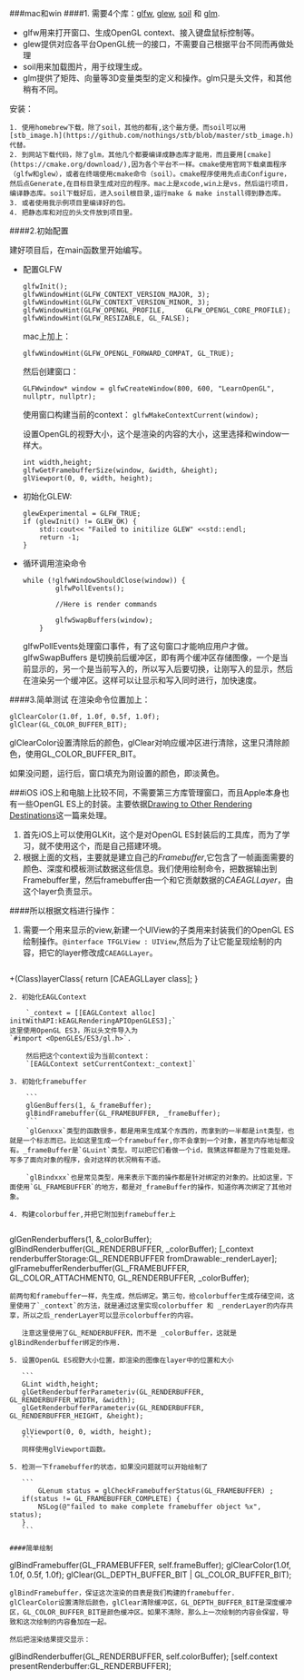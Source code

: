 ###mac和win
####1. 需要4个库：[glfw](http://www.glfw.org/), [glew](https://github.com/nigels-com/glew), [soil](https://github.com/kbranigan/Simple-OpenGL-Image-Library) 和 [glm](https://github.com/g-truc/glm).
 * glfw用来打开窗口、生成OpenGL context、接入键盘鼠标控制等。
 * glew提供对应各平台OpenGL统一的接口，不需要自己根据平台不同而再做处理
 * soil用来加载图片，用于纹理生成。
 * glm提供了矩阵、向量等3D变量类型的定义和操作。glm只是头文件，和其他稍有不同。

 安装：
	
	1. 使用homebrew下载，除了soil，其他的都有,这个最方便。而soil可以用[stb_image.h](https://github.com/nothings/stb/blob/master/stb_image.h)代替。
	2. 到网站下载代码，除了glm，其他几个都要编译成静态库才能用，而且要用[cmake](https://cmake.org/download/),因为各个平台不一样。cmake使用官网下载桌面程序（glfw和glew），或者在终端使用cmake命令（soil）。cmake程序使用先点击Configure，然后点Generate,在目标目录生成对应的程序。mac上是xcode,win上是vs，然后运行项目，编译静态库。soil下载好后，进入soil根目录,运行make & make install得到静态库。
	3. 或者使用我示例项目里编译好的包。
	4. 把静态库和对应的头文件放到项目里。
	
####2.初始配置

建好项目后，在main函数里开始编写。

* 配置GLFW
	
	```
	glfwInit();
	glfwWindowHint(GLFW_CONTEXT_VERSION_MAJOR, 3);
	glfwWindowHint(GLFW_CONTEXT_VERSION_MINOR, 3);
	glfwWindowHint(GLFW_OPENGL_PROFILE, 	GLFW_OPENGL_CORE_PROFILE);
	glfwWindowHint(GLFW_RESIZABLE, GL_FALSE);
	```
	mac上加上：
	
	`glfwWindowHint(GLFW_OPENGL_FORWARD_COMPAT, GL_TRUE);`
	
	然后创建窗口：
	
	`GLFWwindow* window = glfwCreateWindow(800, 600, "LearnOpenGL", nullptr, nullptr);`
	
	使用窗口构建当前的context：
	`glfwMakeContextCurrent(window);`
	
	设置OpenGL的视野大小，这个是渲染的内容的大小，这里选择和window一样大。
	
	```
	int width,height;
    glfwGetFramebufferSize(window, &width, &height);
    glViewport(0, 0, width, height);
	```

* 初始化GLEW:

	```
	glewExperimental = GLFW_TRUE;
	if (glewInit() != GLEW_OK) {
	    std::cout<< "Failed to initilize GLEW" <<std::endl;
	    return -1;
	}
	```
* 循环调用渲染命令

	```
	while (!glfwWindowShouldClose(window)) {
	        glfwPollEvents();
	        
	        //Here is render commands
	        
	        glfwSwapBuffers(window);
	    }
	```
	glfwPollEvents处理窗口事件，有了这句窗口才能响应用户才做。
	glfwSwapBuffers 是切换前后缓冲区，即有两个缓冲区存储图像，一个是当前显示的，另一个是当前写入的，所以写入后要切换，让刚写入的显示，然后在渲染另一个缓冲区。这样可以让显示和写入同时进行，加快速度。
	
####3.简单测试
在渲染命令位置加上：

```
glClearColor(1.0f, 1.0f, 0.5f, 1.0f);
glClear(GL_COLOR_BUFFER_BIT);
```
glClearColor设置清除后的颜色，glClear对响应缓冲区进行清除，这里只清除颜色，使用GL_COLOR_BUFFER_BIT。

如果没问题，运行后，窗口填充为刚设置的颜色，即淡黄色。

###iOS
iOS上和电脑上比较不同，不需要第三方库管理窗口，而且Apple本身也有一些OpenGL ES上的封装。主要依据[Drawing to Other Rendering Destinations](https://developer.apple.com/library/content/documentation/3DDrawing/Conceptual/OpenGLES_ProgrammingGuide/WorkingwithEAGLContexts/WorkingwithEAGLContexts.html#//apple_ref/doc/uid/TP40008793-CH103-SW1)这一篇来处理。

1. 首先iOS上可以使用GLKit，这个是对OpenGL ES封装后的工具库，而为了学习，就不使用这个，而是自己搭建环境。
2. 根据上面的文档，主要就是建立自己的*Framebuffer*,它包含了一帧画面需要的颜色、深度和模板测试数据这些信息。我们使用绘制命令，把数据输出到Framebuffer里，然后framebuffer由一个和它贡献数据的*CAEAGLLayer*，由这个layer负责显示。

####所以根据文档进行操作：

1. 需要一个用来显示的view,新建一个UIView的子类用来封装我们的OpenGL ES绘制操作。`@interface TFGLView : UIView`,然后为了让它能呈现绘制的内容，把它的layer修改成`CAEAGLLayer`。

	```
+(Class)layerClass{
    return [CAEAGLLayer class];
}
```
2. 初始化EAGLContext

	`_context = [[EAGLContext alloc] initWithAPI:kEAGLRenderingAPIOpenGLES3];`
这里使用OpenGL ES3，所以头文件导入为
`#import <OpenGLES/ES3/gl.h>`.

	然后把这个context设为当前context：
	`[EAGLContext setCurrentContext:_context]`
	
3. 初始化framebuffer
	
	```
	glGenBuffers(1, &_frameBuffer);
    glBindFramebuffer(GL_FRAMEBUFFER, _frameBuffer);
	```
	`glGenxxx`类型的函数很多，都是用来生成某个东西的，而拿到的一半都是int类型，也就是一个标志而已。比如这里生成一个framebuffer,你不会拿到一个对象，甚至内存地址都没有。_frameBuffer是`GLuint`类型。可以把它们看做一个id，我猜这样都是为了性能处理。写多了面向对象的程序，会对这样的状况稍有不适。
	
	`glBindxxx`也是常见类型，用来表示下面的操作都是针对绑定的对象的。比如这里，下面使用`GL_FRAMEBUFFER`的地方，都是对_frameBuffer的操作，知道你再次绑定了其他对象。

4. 构建colorbuffer,并把它附加到framebuffer上
 
 ```
 glGenRenderbuffers(1, &_colorBuffer);
    glBindRenderbuffer(GL_RENDERBUFFER, _colorBuffer);
    [_context renderbufferStorage:GL_RENDERBUFFER fromDrawable:_renderLayer];
    glFramebufferRenderbuffer(GL_FRAMEBUFFER, GL_COLOR_ATTACHMENT0, GL_RENDERBUFFER, _colorBuffer);
 ```
 前两句和framebuffer一样，先生成，然后绑定。第三句，给colorbuffer生成存储空间，这里使用了`_context`的方法，就是通过这里实现colorbuffer 和 _renderLayer的内存共享，所以之后_renderLayer可以显示colorbuffer的内容。
 
 	注意这里使用了GL_RENDERBUFFER，而不是 _colorBuffer，这就是glBindRenderbuffer绑定的作用.
 	
5. 设置OpenGL ES视野大小位置，即渲染的图像在layer中的位置和大小

	```
	GLint width,height;
    glGetRenderbufferParameteriv(GL_RENDERBUFFER, GL_RENDERBUFFER_WIDTH, &width);
    glGetRenderbufferParameteriv(GL_RENDERBUFFER, GL_RENDERBUFFER_HEIGHT, &height);
    
    glViewport(0, 0, width, height);
	```
	同样使用glViewport函数。
 	
5. 检测一下framebuffer的状态，如果没问题就可以开始绘制了

	```
	    GLenum status = glCheckFramebufferStatus(GL_FRAMEBUFFER) ;
    if(status != GL_FRAMEBUFFER_COMPLETE) {
        NSLog(@"failed to make complete framebuffer object %x", status);
    }
	```

####简单绘制

```
glBindFramebuffer(GL_FRAMEBUFFER, self.frameBuffer);
glClearColor(1.0f, 1.0f, 0.5f, 1.0f);
glClear(GL_DEPTH_BUFFER_BIT | GL_COLOR_BUFFER_BIT);
```
glBindFramebuffer，保证这次渲染的目表是我们构建的framebuffer.
glClearColor设置清除后颜色，glClear清除缓冲区，GL_DEPTH_BUFFER_BIT是深度缓冲区，GL_COLOR_BUFFER_BIT是颜色缓冲区。如果不清除，那么上一次绘制的内容会保留，导致和这次绘制的内容叠加在一起。

然后把渲染结果提交显示：

```
glBindRenderbuffer(GL_RENDERBUFFER, self.colorBuffer);
[self.context presentRenderbuffer:GL_RENDERBUFFER];
```


 